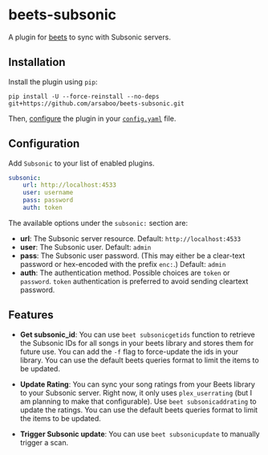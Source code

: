 # beets-subsonic
A plugin for [beets](https://github.com/beetbox/beets) to sync with Subsonic servers.

## Installation

Install the plugin using `pip`:

```shell
pip install -U --force-reinstall --no-deps git+https://github.com/arsaboo/beets-subsonic.git
```

Then, [configure](#configuration) the plugin in your
[`config.yaml`](https://beets.readthedocs.io/en/latest/plugins/index.html) file.

## Configuration

Add `Subsonic` to your list of enabled plugins.

```yaml
subsonic:
    url: http://localhost:4533
    user: username
    pass: password
    auth: token
```

The available options under the ``subsonic:`` section are:

- **url**: The Subsonic server resource. Default: ``http://localhost:4533``
- **user**: The Subsonic user. Default: ``admin``
- **pass**: The Subsonic user password. (This may either be a clear-text
  password or hex-encoded with the prefix ``enc:``.) Default: ``admin``
- **auth**: The authentication method. Possible choices are ``token`` or
  ``password``. ``token`` authentication is preferred to avoid sending
  cleartext password.

## Features

- **Get subsonic_id**: You can use `beet subsonicgetids` function to retrieve the Subsonic IDs for all songs in your beets library and stores them for future use. You can add the `-f` flag to force-update the ids in your library. You can use the default beets queries format to limit the items to be updated.

- **Update Rating**: You can sync your song ratings from your Beets library to your Subsonic server. Right now, it only uses `plex_userrating` (but I am planning to make that configurable). Use `beet subsonicaddrating` to update the ratings. You can use the default beets queries format to limit the items to be updated.

- **Trigger Subsonic update**: You can use `beet subsonicupdate` to manually trigger a scan.


